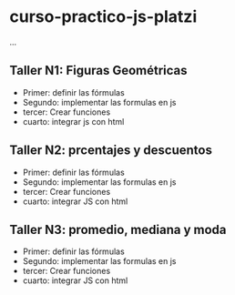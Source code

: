 # curso-practico-js-platzi
...

## Taller N1: Figuras Geométricas

- Primer: definir las fórmulas
- Segundo: implementar las formulas en js
- tercer: Crear funciones
- cuarto: integrar js con html

## Taller N2: prcentajes y descuentos

- Primer: definir las fórmulas
- Segundo: implementar las formulas en js
- tercer: Crear funciones
- cuarto: integrar JS con html

## Taller N3: promedio, mediana y moda

- Primer: definir las fórmulas
- Segundo: implementar las formulas en js
- tercer: Crear funciones
- cuarto: integrar JS con html


